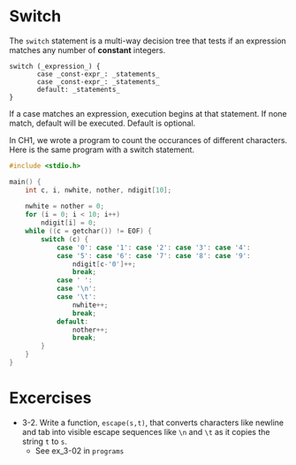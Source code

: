 # Switch

The `switch` statement is a multi-way decision tree that tests if an
expression matches any number of __constant__ integers.
```
switch (_expression_) {
       case _const-expr_: _statements_
       case _const-expr_: _statements_
	   default: _statements_
}
```
If a case matches an expression, execution begins at that statement.
If none match, default will be executed. Default is optional.

In CH1, we wrote a program to count the occurances of different
characters. Here is the same program with a switch statement.
```C
#include <stdio.h>

main() {
	int c, i, nwhite, nother, ndigit[10];
	
	nwhite = nother = 0;
	for (i = 0; i < 10; i++)
		ndigit[i] = 0;
	while ((c = getchar()) != EOF) {
		switch (c) {
			case '0': case '1': case '2': case '3': case '4':
			case '5': case '6': case '7': case '8': case '9':
				ndigit[c-'0']++;
				break;
			case ' ':
			case '\n':
			case '\t':
				nwhite++;
				break;
			default:
				nother++;
				break;
		}
	}
}
```

# Excercises

- 3-2. Write a function, `escape(s,t)`, that converts characters like
 newline and tab into visible escape sequences like `\n` and `\t` as
 it copies the string `t` to `s`.
	 - See ex\_3-02 in `programs`
